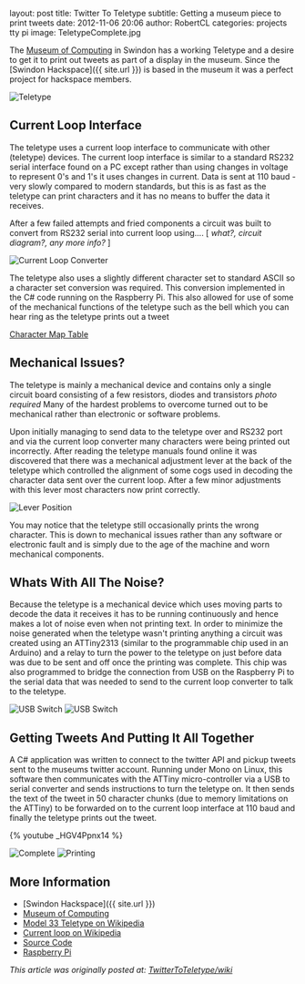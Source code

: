 layout:       post
title:        Twitter To Teletype
subtitle:     Getting a museum piece to print tweets
date:         2012-11-06 20:06
author:       RobertCL
categories:   projects tty pi
image:        TeletypeComplete.jpg

The [Museum of Computing](http://www.museum-of-computing.org.uk/) in Swindon has a working Teletype and a desire to get it to print out tweets as part of a display in the museum.  Since the [Swindon Hackspace]({{ site.url }}) is based in the museum it was a perfect project for hackspace members.

![Teletype](Teletype.jpg)

<!-- more -->

## Current Loop Interface

The teletype uses a current loop interface to communicate with other (teletype) devices.  The current loop interface is similar to a standard RS232 serial interface found on a PC except rather than using changes in voltage to represent 0's and 1's it uses changes in current.  Data is sent at 110 baud - very slowly compared to modern standards, but this is as fast as the teletype can print characters and it has no means to buffer the data it receives.

After a few failed attempts and fried components a circuit was built to convert from RS232 serial into current loop using.... [ _what?, circuit diagram?, any more info?_ ]

![Current Loop Converter](CurrentLoopConverter.jpg)

The teletype also uses a slightly different character set to standard ASCII so a character set conversion was required.  This conversion implemented in the C# code running on the Raspberry Pi. This also allowed for use of some of the mechanical functions of the teletype such as the bell which you can hear ring as the teletype prints out a tweet

[Character Map Table](https://github.com/snhack/TwitterToTeletype/wiki/images/TeletypeCharMap.png)

## Mechanical Issues?

The teletype is mainly a mechanical device and contains only a single circuit board consisting of a few resistors, diodes and transistors _photo required_  Many of the hardest problems to overcome turned out to be mechanical rather than electronic or software problems.

Upon initially managing to send data to the teletype over and RS232 port and via the current loop converter many characters were being printed out incorrectly.  After reading the teletype manuals found online it was discovered that there was a mechanical adjustment lever at the back of the teletype which controlled the alignment of some cogs used in decoding the character data sent over the current loop.  After a few minor adjustments with this lever most characters now print correctly.

![Lever Position](LeverPostion.jpg)

You may notice that the teletype still occasionally prints the wrong character.  This is down to mechanical issues rather than any software or electronic fault and is simply due to the age of the machine and worn mechanical components.

## Whats With All The Noise?

Because the teletype is a mechanical device which uses moving parts to decode the data it receives it has to be running continuously and hence makes a lot of noise even when not printing text.  In order to minimize the noise generated when the teletype wasn't printing anything a circuit was created using an ATTiny2313 (similar to the programmable chip used in an Arduino) and a relay to turn the power to the teletype on just before data was due to be sent and off once the printing was complete.  This chip was also programmed to bridge the connection from USB on the Raspberry Pi to the serial data that was needed to send to the current loop converter to talk to the teletype.

![USB Switch](UsbSwitch.jpg)
![USB Switch](UsbSwitch2.jpg)

## Getting Tweets And Putting It All Together

A C# application was written to connect to the twitter API and pickup tweets sent to the museums twitter account.  Running under Mono on Linux, this software then communicates with the ATTiny micro-controller via a USB to serial converter and sends instructions to turn the teletype on.  It then sends the text of the tweet in 50 character chunks (due to memory limitations on the ATTiny) to be forwarded on to the current loop interface at 110 baud and finally the teletype prints out the tweet.

{% youtube _HGV4Ppnx14 %}

![Complete](TeletypeComplete.jpg)
![Printing](TeletypePaper.jpg)

## More Information

* [Swindon Hackspace]({{ site.url }})
* [Museum of Computing](http://www.museum-of-computing.org.uk/)
* [Model 33 Teletype on Wikipedia](http://en.wikipedia.org/wiki/Teletype_Model_33 )
* [Current loop on Wikipedia](http://en.wikipedia.org/wiki/Current_loop)
* [Source Code](https://github.com/snhack/TwitterToTeletype)
* [Raspberry Pi](http://www.raspberrypi.org/)

*This article was originally posted at: [TwitterToTeletype/wiki](https://github.com/snhack/TwitterToTeletype/wiki)*
